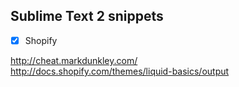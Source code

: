 ## Sublime Text 2 snippets

- [x] Shopify

http://cheat.markdunkley.com/  
http://docs.shopify.com/themes/liquid-basics/output

